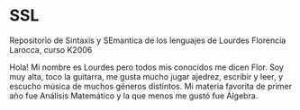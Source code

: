 # SSL
Repositorio de Sintaxis y SEmantica de los lenguajes de Lourdes Florencia Larocca, curso K2006

Hola! Mi nombre es Lourdes pero todos mis conocidos me dicen Flor. Soy muy alta, toco la guitarra, me gusta mucho jugar ajedrez, escribir y leer, y escucho música de muchos géneros distintos. Mi materia favorita de primer año fue Análisis Matemático y la que menos me gustó fue Álgebra.
